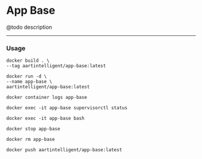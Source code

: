 # App Base

@todo description

---

### Usage

```shell
docker build . \
--tag aartintelligent/app-base:latest
```

```shell
docker run -d \
--name app-base \
aartintelligent/app-base:latest
```

```shell
docker container logs app-base
```

```shell
docker exec -it app-base supervisorctl status
```

```shell
docker exec -it app-base bash
```

```shell
docker stop app-base
```

```shell
docker rm app-base
```

```shell
docker push aartintelligent/app-base:latest
```